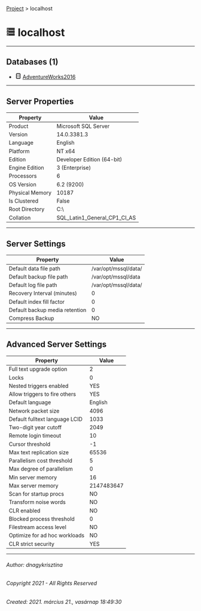 #### 

[Project](../index.md) > localhost

# ![Server](../Images/ntServer.png) localhost

---

## <a name="#databases"></a>Databases (1)

* ![Database](../Images/Database.png) [AdventureWorks2016](User_databases/AdventureWorks2016/index.md)


---

## <a name="#serverproperties"></a>Server Properties

| Property | Value |
|---|---|
| Product | Microsoft SQL Server |
| Version | 14.0.3381.3 |
| Language | English |
| Platform | NT x64 |
| Edition | Developer Edition (64-bit) |
| Engine Edition | 3 (Enterprise) |
| Processors | 6 |
| OS Version | 6.2 (9200) |
| Physical Memory | 10187 |
| Is Clustered | False |
| Root Directory | C:\\ |
| Collation | SQL_Latin1_General_CP1_CI_AS |


---

## <a name="#serversettings"></a>Server Settings

| Property | Value |
|---|---|
| Default data file path | /var/opt/mssql/data/ |
| Default backup file path | /var/opt/mssql/data |
| Default log file path | /var/opt/mssql/data/ |
| Recovery Interval (minutes) | 0 |
| Default index fill factor | 0 |
| Default backup media retention | 0 |
| Compress Backup | NO |


---

## <a name="#advancedserversettings"></a>Advanced Server Settings

| Property | Value |
|---|---|
| Full text upgrade option | 2 |
| Locks | 0 |
| Nested triggers enabled | YES |
| Allow triggers to fire others | YES |
| Default language | English |
| Network packet size | 4096 |
| Default fulltext language LCID | 1033 |
| Two-digit year cutoff | 2049 |
| Remote login timeout | 10 |
| Cursor threshold | -1 |
| Max text replication size | 65536 |
| Parallelism cost threshold | 5 |
| Max degree of parallelism | 0 |
| Min server memory | 16 |
| Max server memory | 2147483647 |
| Scan for startup procs | NO |
| Transform noise words | NO |
| CLR enabled | NO |
| Blocked process threshold | 0 |
| Filestream access level | NO |
| Optimize for ad hoc workloads | NO |
| CLR strict security | YES |


---

###### Author:  dnagykrisztina

###### Copyright 2021 - All Rights Reserved

###### Created: 2021. március 21., vasárnap 18:49:30

